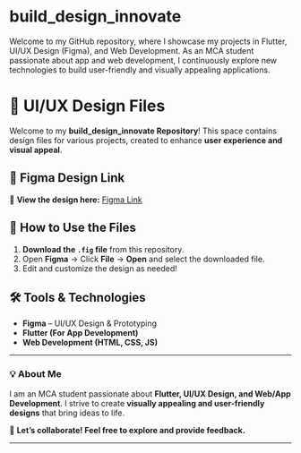 # build_design_innovate
Welcome to my GitHub repository, where I showcase my projects in Flutter, UI/UX Design (Figma), and Web Development. As an MCA student passionate about app and web development, I continuously explore new technologies to build user-friendly and visually appealing applications.
# 🎨 UI/UX Design Files  

Welcome to my **build_design_innovate Repository**! This space contains design files for various projects, created to enhance **user experience and visual appeal**.  

## 🔗 Figma Design Link  
🔗 **View the design here:** [Figma Link](https://www.figma.com/design/mpVTFmifF4claoCRy98923/FRESH?node-id=0-1&t=cM3h7JxctVpqz2A0-1)  

## 📂 How to Use the Files  
1. **Download the `.fig` file** from this repository.  
2. Open **Figma** → Click **File** → **Open** and select the downloaded file.  
3. Edit and customize the design as needed!  

## 🛠 Tools & Technologies  
- **Figma** – UI/UX Design & Prototyping  
- **Flutter (For App Development)**  
- **Web Development (HTML, CSS, JS)**  

---

### 💡 **About Me**  
I am an MCA student passionate about **Flutter, UI/UX Design, and Web/App Development**. I strive to create **visually appealing and user-friendly designs** that bring ideas to life.  

🚀 **Let’s collaborate! Feel free to explore and provide feedback.**  

---


